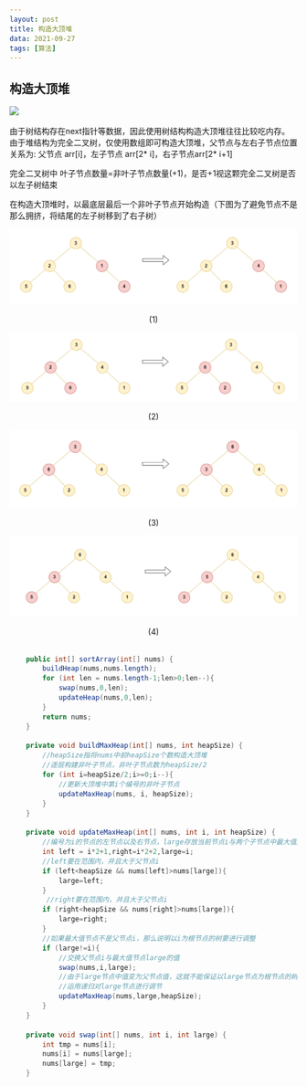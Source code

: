 ```yaml
---
layout: post
title: 构造大顶堆
data: 2021-09-27
tags: [算法]
---
```




## 构造大顶堆

![](https://raw.githubusercontent.com/Mingasd/PostImg/main/20210927221609.png)

由于树结构存在next指针等数据，因此使用树结构构造大顶堆往往比较吃内存。由于堆结构为完全二叉树，仅使用数组即可构造大顶堆，父节点与左右子节点位置关系为: 父节点 arr[i]，左子节点 arr[2* i]，右子节点arr[2* i+1]

完全二叉树中 叶子节点数量=非叶子节点数量(+1)，是否+1视这颗完全二叉树是否以左子树结束

在构造大顶堆时，以最底层最后一个非叶子节点开始构造（下图为了避免节点不是那么拥挤，将结尾的左子树移到了右子树）

![](https://raw.githubusercontent.com/Mingasd/PostImg/main/20210927222825.png)

<center>(1)</center>

![](https://raw.githubusercontent.com/Mingasd/PostImg/main/20210927223054.png)

<center>(2)</center>

![](https://raw.githubusercontent.com/Mingasd/PostImg/main/20210927223150.png)

<center>(3)</center>

![](https://raw.githubusercontent.com/Mingasd/PostImg/main/20210927223256.png)

<center>(4)</center>

<br>

```java
	public int[] sortArray(int[] nums) {
        buildHeap(nums,nums.length);
        for (int len = nums.length-1;len>0;len--){
            swap(nums,0,len);
            updateHeap(nums,0,len);
        }
        return nums;
    }    

	private void buildMaxHeap(int[] nums, int heapSize) {
        //heapSize指将nums中前heapSize个数构造大顶堆
        //逐层构建非叶子节点，非叶子节点数为heapSize/2
        for (int i=heapSize/2;i>=0;i--){
            //更新大顶堆中第i个编号的非叶子节点
            updateMaxHeap(nums, i, heapSize);
        }
    }

    private void updateMaxHeap(int[] nums, int i, int heapSize) {
        //编号为i的节点的左节点以及右节点，large存放当前节点i与两个子节点中最大值所在的节点编号
        int left = i*2+1,right=i*2+2,large=i;
        //left要在范围内，并且大于父节点i
        if (left<heapSize && nums[left]>nums[large]){
            large=left;
        }
         //right要在范围内，并且大于父节点i
        if (right<heapSize && nums[right]>nums[large]){
            large=right;
        }
        //如果最大值节点不是父节点i，那么说明以i为根节点的树要进行调整
        if (large!=i){
            //交换父节点i与最大值节点large的值
            swap(nums,i,large);
            //由于large节点中值变为父节点值，这就不能保证以large节点为根节点的树满足大顶堆要求
            //运用递归对large节点进行调节
            updateMaxHeap(nums,large,heapSize);
        }
    }

    private void swap(int[] nums, int i, int large) {
        int tmp = nums[i];
        nums[i] = nums[large];
        nums[large] = tmp;
    }
```

